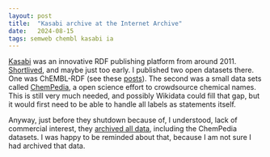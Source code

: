 ```yaml
---
layout: post
title:  "Kasabi archive at the Internet Archive"
date:   2024-08-15
tags: semweb chembl kasabi ia
---
```


[Kasabi](https://www.wikidata.org/wiki/Q128214915) was an innovative RDF publishing platform from around 2011.
[Shortlived](https://web.archive.org/web/20130907095112/http://blog.kasabi.com/about/), and maybe just too early.
I published two open datasets there. One was ChEMBL-RDF (see these [posts](https://chem-bla-ics.linkedchemistry.info/tag/chembl)).
The second was a small data sets called [ChemPedia](https://chem-bla-ics.linkedchemistry.info/2011/07/06/chempedia-rdf-2-kasabi.html),
a open science effort to crowdsource chemical names. This is still very much needed, and possibly Wikidata could fill that gap,
but it would first need to be able to handle all labels as statements itself.

Anyway, just before they shutdown because of, I understood, lack of commercial interest, they
[archived all data](https://archive.org/details/kasabi), including the ChemPedia datasets. I was happy to be reminded about that,
because I am not sure I had archived that data.
